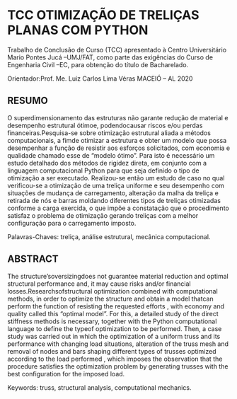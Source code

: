 # TCC OTIMIZAÇÃO DE TRELIÇAS PLANAS COM PYTHON

Trabalho   de   Conclusão   de   Curso   (TCC) apresentado  à  Centro  Universitário  Mario Pontes  Jucá –UMJ/FAT,  como  parte  das exigências  do  Curso  de  Engenharia  Civil –EC, para obtenção do título de Bacharelado.

Orientador:Prof. Me. Luiz Carlos Lima Véras
MACEIÓ – AL 2020

## RESUMO

O  superdimensionamento  das  estruturas  não  garante  redução  de  material  e desempenho  estrutural  ótimoe,  podendocausar riscos  e/ou perdas  financeiras.Pesquisa-se sobre otimização estrutural aliada a métodos computacionais, a fimde otimizar a estrutura e obter um modelo que possa desempenhar a função de resistir aos esforços solicitados, com economia e qualidade chamado esse de “modelo ótimo”. Para  isto  é  necessário  um  estudo  detalhado  dos  métodos  de  rigidez  direta,  em conjunto  com  a  linguagem  computacional  Python  para  que  seja  definido  o  tipo  de otimização a ser executado. Realizou-se então um estudo de caso no qual verificou-se  a  otimização  de  uma  treliça  uniforme  e  seu  desempenho  com  situações  de mudança de carregamento, alteração da malha da treliça e retirada de nós e barras moldando  diferentes  tipos  de  treliças  otimizadas  conforme  a  carga  exercida,  o  que impõe a constatação que o procedimento satisfaz o problema de otimização gerando treliças com a melhor configuração para o carregamento imposto.

Palavras-Chaves: treliça, análise estrutural, mecânica computacional.


## ABSTRACT

The  structure’soversizingdoes  not  guarantee  material  reduction  and  optimal structural performance and, it may cause risks and/or financial losses.Researchsofstructural optimization combined with computational methods, in order to optimize the structure and obtain a model thatcan perform the function of resisting the requested efforts , with economy and quality called this “optimal model”. For this, a detailed study of the direct stiffness methods is necessary, together with the Python computational language to define the typeof optimization to be performed. Then, a case study was carried  out  in  which  the  optimization  of  a  uniform  truss  and  its  performance  with changing load situations, alteration of the truss mesh and removal of nodes and bars shaping different types of trusses optimized according to the load performed , which imposes  the  observation  that  the  procedure  satisfies  the  optimization  problem  by generating trusses with the best configuration for the imposed load.

Keywords: truss, structural analysis, computational mechanics.
